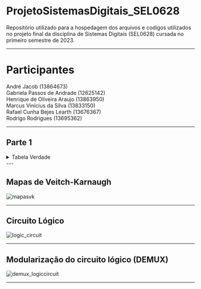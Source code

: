 # ProjetoSistemasDigitais_SEL0628
Repositório utilizado para a hospedagem dos arquivos e codigos utilizados no projeto final da disciplina de Sistemas Digitais (SEL0628) cursada no primeiro semestre de 2023.

---
# Participantes

André Jacob (13864673) <br>
Gabriela Passos de Andrade (12625142) <br>
Henrique de Oliveira Araujo (13863950) <br>
Marcus Vinicius da Silva (13833150) <br>
Rafael Cunha Bejes Learth (13676367) <br>
Rodrigo Rodrigues (13695362) <br>

---
## Parte 1

<details>
    <summary> Tabela Verdade</summary>

| bit3 | bit2 | bit1 | bit0 | T | a | b | c | d | e | f | g |
|------|------|------|------|---|---|---|---|---|---|---|---|
| 0    | 0    | 0    | 0    | 0 | 1 | 0 | 0 | 0 | 1 | 1 | 1 |
| 0    | 0    | 0    | 0    | 1 | 1 | 1 | 1 | 1 | 1 | 1 | 0 |
| 0    | 0    | 0    | 1    | 0 | 1 | 0 | 0 | 1 | 1 | 1 | 1 |
| 0    | 0    | 0    | 1    | 1 | 0 | 1 | 1 | 0 | 0 | 0 | 0 |
| 0    | 0    | 1    | 0    | 0 | 0 | 1 | 1 | 1 | 1 | 0 | 1 |
| 0    | 0    | 1    | 0    | 1 | 1 | 1 | 0 | 1 | 1 | 0 | 1 |
| 0    | 0    | 1    | 1    | 0 | 1 | 0 | 0 | 1 | 1 | 1 | 0 |
| 0    | 0    | 1    | 1    | 1 | 1 | 1 | 1 | 1 | 0 | 0 | 1 |
| 0    | 1    | 0    | 0    | 0 | 0 | 0 | 1 | 1 | 1 | 1 | 1 |
| 0    | 1    | 0    | 0    | 1 | 0 | 1 | 1 | 0 | 0 | 1 | 1 |
| 0    | 1    | 0    | 1    | 0 | 1 | 1 | 1 | 0 | 1 | 1 | 1 |
| 0    | 1    | 0    | 1    | 1 | 1 | 0 | 1 | 1 | 0 | 1 | 1 |
| 0    | 1    | 1    | 0    | 0 | 1 | 1 | 1 | 0 | 0 | 1 | 1 |
| 0    | 1    | 1    | 0    | 1 | 1 | 0 | 1 | 1 | 1 | 1 | 1 |
| 0    | 1    | 1    | 1    | 0 | 1 | 1 | 1 | 1 | 1 | 1 | 1 |
| 0    | 1    | 1    | 1    | 1 | 1 | 1 | 1 | 0 | 0 | 0 | 0 |
| 1    | 0    | 0    | 0    | 0 | 1 | 1 | 1 | 0 | 0 | 0 | 0 |
| 1    | 0    | 0    | 0    | 1 | 1 | 1 | 1 | 1 | 1 | 1 | 1 |
| 1    | 0    | 0    | 1    | 0 | 1 | 0 | 1 | 1 | 1 | 1 | 1 |
| 1    | 0    | 0    | 1    | 1 | 1 | 1 | 1 | 0 | 0 | 1 | 1 |
| 1    | 0    | 1    | 0    | 0 | 1 | 0 | 1 | 1 | 0 | 1 | 1 |
| 1    | 0    | 1    | 0    | 1 | 1 | 1 | 1 | 0 | 1 | 1 | 1 |
| 1    | 0    | 1    | 1    | 0 | 0 | 1 | 1 | 0 | 0 | 1 | 1 |
| 1    | 0    | 1    | 1    | 1 | 0 | 0 | 1 | 1 | 1 | 1 | 1 |
| 1    | 1    | 0    | 0    | 0 | 1 | 1 | 1 | 1 | 0 | 0 | 1 |
| 1    | 1    | 0    | 0    | 1 | 1 | 0 | 0 | 1 | 1 | 1 | 0 |
| 1    | 1    | 0    | 1    | 0 | 1 | 1 | 0 | 1 | 1 | 1 | 0 |
| 1    | 1    | 0    | 1    | 1 | 0 | 1 | 1 | 1 | 1 | 0 | 1 |
| 1    | 1    | 1    | 0    | 0 | 0 | 1 | 1 | 0 | 0 | 0 | 0 |
| 1    | 1    | 1    | 0    | 1 | 1 | 0 | 0 | 1 | 1 | 1 | 1 |
| 1    | 1    | 1    | 1    | 0 | 1 | 1 | 1 | 1 | 1 | 1 | 0 |
| 1    | 1    | 1    | 1    | 1 | 1 | 0 | 0 | 0 | 1 | 1 | 1 |

</details>
---

## Mapas de Veitch-Karnaugh

![mapasvk](https://github.com/RodrigoRCZ/ProjetoSistemasDigitais_SEL0628/assets/85594694/b910e0ae-cfaa-44c8-95ca-ce8745de2ca5)

---
## Circuito Lógico

![logic_circuit](https://github.com/RodrigoRCZ/ProjetoSistemasDigitais_SEL0628/assets/85594694/d7e52f36-421f-4c35-a5c1-b605734320d7)

---
## Modularização do circuito lógico (DEMUX)

![demux_logiccircuit](https://github.com/RodrigoRCZ/ProjetoSistemasDigitais_SEL0628/assets/85594694/ffbf4669-d78d-4f67-9a57-8856e29a5470)

---

